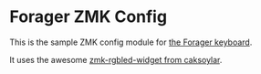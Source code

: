 # Forager ZMK Config

This is the sample ZMK config module for [the Forager keyboard](https://github.com/carrefinho/forager).

It uses the awesome [zmk-rgbled-widget from caksoylar](https://github.com/caksoylar/zmk-rgbled-widget).